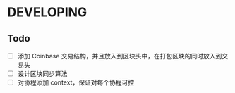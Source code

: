 # DEVELOPING

## Todo

- [ ] 添加 Coinbase 交易结构，并且放入到区块头中，在打包区块的同时放入到交易头
- [ ] 设计区块同步算法
- [ ] 对协程添加 context，保证对每个协程可控